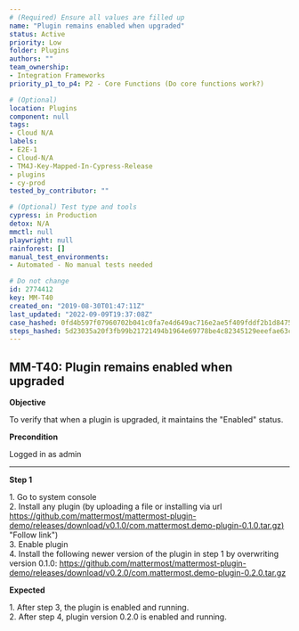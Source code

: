 ```yaml
---
# (Required) Ensure all values are filled up
name: "Plugin remains enabled when upgraded"
status: Active
priority: Low
folder: Plugins
authors: ""
team_ownership: 
- Integration Frameworks
priority_p1_to_p4: P2 - Core Functions (Do core functions work?)

# (Optional)
location: Plugins
component: null
tags: 
- Cloud N/A
labels: 
- E2E-1
- Cloud-N/A
- TM4J-Key-Mapped-In-Cypress-Release
- plugins
- cy-prod
tested_by_contributor: ""

# (Optional) Test type and tools
cypress: in Production
detox: N/A
mmctl: null
playwright: null
rainforest: []
manual_test_environments: 
- Automated - No manual tests needed

# Do not change
id: 2774412
key: MM-T40
created_on: "2019-08-30T01:47:11Z"
last_updated: "2022-09-09T19:37:08Z"
case_hashed: 0fd4b597f07960702b041c0fa7e4d649ac716e2ae5f409fddf2b1d8475bc7f62b5c09dd845d09924ee5706544b7507f4
steps_hashed: 5d23035a20f3fb99b21721494b1964e69778be4c82345129eeefae63c494aa9da7cb729f72191c028fa6c72ca1fe9e93
---
```


<!-- (Auto-generated) Based on frontmatter's "key" and "name" -->

## MM-T40: Plugin remains enabled when upgraded

**Objective**

To verify that when a plugin is upgraded, it maintains the "Enabled" status.

**Precondition**

Logged in as admin

---

**Step 1**

1\. Go to system console\
2\. Install any plugin (by uploading a file or installing via url [https://github.com/mattermost/mattermost-plugin-demo/releases/download/v0.1.0/com.mattermost.demo-plugin-0.1.0.tar.gz)](https://github.com/mattermost/mattermost-plugin-demo/releases/download/v0.1.0/com.mattermost.demo-plugin-0.1.0.tar.gz) "Follow link")\
3\. Enable plugin\
4\. Install the following newer version of the plugin in step 1 by overwriting version 0.1.0: <https://github.com/mattermost/mattermost-plugin-demo/releases/download/v0.2.0/com.mattermost.demo-plugin-0.2.0.tar.gz>

**Expected**

1\. After step 3, the plugin is enabled and running.\
2\. After step 4, plugin version 0.2.0 is enabled and running.
